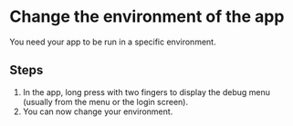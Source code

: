# Change the environment of the app

You need your app to be run in a specific environment.

## Steps

1. In the app, long press with two fingers to display the debug menu (usually from the menu or the login screen).
2. You can now change your environment.
